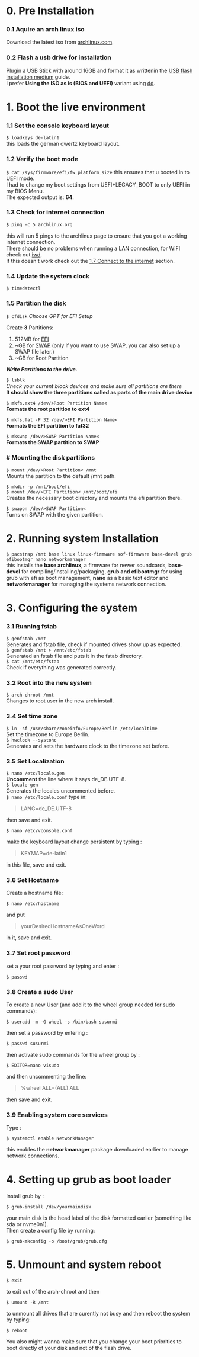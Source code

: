 # 0. Pre Installation

### 0.1 Aquire an arch linux iso

Download the latest iso from [archlinux.com](https://archlinux.org/download/).

### 0.2 Flash a usb drive for installation

Plugin a USB Stick with around 16GB and format it as writtenin the [USB flash installation medium](https://wiki.archlinux.org/title/USB_flash_installation_medium) guide.  
I prefer **Using the ISO as is (BIOS and UEFI)** variant using [dd](https://wiki.archlinux.org/title/Dd).

# 1. Boot the live environment

### 1.1 Set the console keyboard layout

`$ loadkeys de-latin1`  
this loads the german qwertz keyboard layout.

### 1.2 Verify the boot mode

`$ cat /sys/firmware/efi/fw_platform_size`
this ensures that u booted in to UEFI mode.  
I had to change my boot settings from UEFI+LEGACY_BOOT to only UEFI in my BIOS Menu.  
The expected output is: **64**.

### 1.3 Check for internet connection

`$ ping -c 5 archlinux.org`

this will run 5 pings to the archlinux page to ensure that you got a working internet connection.  
There should be no problems when running a LAN connection, for WIFI check out [iwd](https://wiki.archlinux.org/title/Iwd#iwctl).  
If this doesn't work check out the [1.7 Connect to the internet](https://wiki.archlinux.org/title/Installation_guide) section.

### 1.4 Update the system clock

`$ timedatectl`

### 1.5 Partition the disk

`$ cfdisk`
_Choose GPT for EFI Setup_

Create **3** Partitions:

1. 512MB for [EFI](https://wiki.archlinux.org/title/EFI_system_partition)
2. ~GB for [SWAP](https://wiki.archlinux.org/title/Swap) (only if you want to use SWAP, you can also set up a SWAP file later.)
3. ~GB for Root Partition

_**Write Partitions to the drive.**_

`$ lsblk`  
_Check your current block devices and make sure all partitions are there_  
**It should show the three partitions called as parts of the main drive device**

`$ mkfs.ext4 /dev/>Root Partition Name<`  
**Formats the root partition to ext4**

`$ mkfs.fat -F 32 /dev/>EFI Partition Name<`  
**Formats the EFI partition to fat32**

`$ mkswap /dev/>SWAP Partition Name<`  
**Formats the SWAP partition to SWAP**

### # Mounting the disk partitions

`$ mount /dev/>Root Partition< /mnt`  
Mounts the partition to the default /mnt path.

`$ mkdir -p /mnt/boot/efi`  
`$ mount /dev/>EFI Partition< /mnt/boot/efi`  
Creates the necessary boot directory and mounts the efi partition there.

`$ swapon /dev/>SWAP Partition<`  
Turns on SWAP with the given partition.

# 2. Running system Installation

`$ pacstrap /mnt base linux linux-firmware sof-firmware base-devel grub efibootmgr nano networkmanager`  
this installs the **base archlinux**, a firmware for newer soundcards, **base-devel** for compiling/installing/packaging,
**grub and efibootmgr** for using grub with efi as boot management, **nano** as a basic text editor and
**networkmanager** for managing the systems network connection.

# 3. Configuring the system

### 3.1 Running fstab

`$ genfstab /mnt`  
Generates and fstab file, check if mounted drives show up as expected.  
`$ genfstab /mnt > /mnt/etc/fstab`  
Generated an fstab file and puts it in the fstab directory.  
`$ cat /mnt/etc/fstab`  
Check if everything was generated correctly.

### 3.2 Root into the new system

`$ arch-chroot /mnt`  
Changes to root user in the new arch install.

### 3.4 Set time zone

`$ ln -sf /usr/share/zoneinfo/Europe/Berlin /etc/localtime`  
Set the timezone to Europe Berlin.  
`$ hwclock --systohc`  
Generates and sets the hardware clock to the timezone set before.

### 3.5 Set Localization

`$ nano /etc/locale.gen`  
**Uncomment** the line where it says de_DE.UTF-8.  
`$ locale-gen`  
Generates the locales uncommented before.  
`$ nano /etc/locale.conf`
type in:

> LANG=de_DE.UTF-8

then save and exit.

`$ nano /etc/vconsole.conf`

make the keyboard layout change persistent by typing :

> KEYMAP=de-latin1

in this file, save and exit.

### 3.6 Set Hostname

Create a hostname file:

`$ nano /etc/hostname`

and put

> yourDesiredHostnameAsOneWord

in it, save and exit.

### 3.7 Set root password

set a your root password by typing and enter :

`$ passwd`

### 3.8 Create a sudo User

To create a new User (and add it to the wheel group needed for sudo commands):

`$ useradd -m -G wheel -s /bin/bash susurmi`

then set a password by entering :

`$ passwd susurmi`

then activate sudo commands for the wheel group by :

`$ EDITOR=nano visudo`

and then uncommenting the line:

> %wheel ALL=(ALL) ALL

then save and exit.

### 3.9 Enabling system core services

Type :

`$ systemctl enable NetworkManager`

this enables the **networkmanager** package downloaded earlier to manage network connections.

# 4. Setting up grub as boot loader

Install grub by :

`$ grub-install /dev/yourmaindisk`

your main disk is the head label of the disk formatted earlier (something like sda or nvme0n1).  
Then create a config file by running:

`$ grub-mkconfig -o /boot/grub/grub.cfg`

# 5. Unmount and system reboot

`$ exit`

to exit out of the arch-chroot and then

`$ umount -R /mnt`

to unmount all drives that are curently not busy and then reboot the system by typing:

`$ reboot`

You also might wanna make sure that you change your boot priorities to boot directly of your disk and not of the flash drive.
